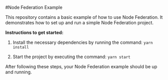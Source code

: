 #Node Federation Example

This repository contains a basic example of how to use Node Federation. It demonstrates how to set up and run a simple Node Federation project.

**Instructions to get started:**

1. Install the necessary dependencies by running the command:
   `yarn install`

2. Start the project by executing the command:
   `yarn start`

After following these steps, your Node Federation example should be up and running.
